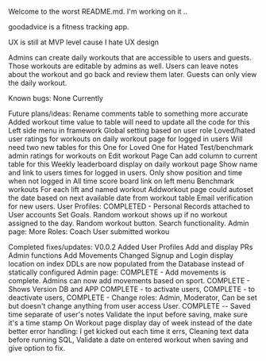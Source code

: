 Welcome to the worst README.md. I'm working on it ..

goodadvice is a fitness tracking app.

UX is still at MVP level cause I hate UX design



Admins can create daily workouts that are accessible to users and guests.
Those workouts are editable by admins as well.
Users can leave notes about the workout and go back and review them later.
Guests can only view the daily workout. 

Known bugs:
None Currently


Future plans/ideas:
Rename comments table to something more accurate
    Added workout time value to table will need to update all the code for this
Left side menu in framework
    Global setting based on user role
Loved/hated user ratings for workouts on daily workout page for logged in users
    Will need two new tables for this
        One for Loved
        One for Hated
Test/benchmark admin ratings for workouts on Edit workout Page
    Can add column to current table for this
Weekly leaderboard display on daily workout page
    Show name and link to users times for logged in users.
    Only show position and time when not logged in
All time score board link on left menu
    Benchmark workouts
    For each lift and named workout
Addworkout page could autoset the date based on next available date from workout table
Email verification for new users.
User Profiles:
    COMPLETED - Personal Records attached to User accounts
    Set Goals.
Random workout shows up if no workout assigned to the day.
Random workout button.
Search functionality.
Admin page:
    More Roles:
        Coach
User submitted workou

Completed fixes/updates:
V0.0.2
Added
User Profiles
Add and display PRs
Admin functions
Add Movements
Changed Signup and Login display location on index
DDLs are now populated from the Database instead of statically configured
Admin page:
    COMPLETE - Add movements is complete. Admins can now add movements based on sport.
    COMPLETE - Shows Version DB and APP
    COMPLETE - to activate users,
    COMPLETE - to deactivate users,
    COMPLETE - Change roles:
            Admin,
            Moderator, Can be set but doesn't change anything from user access
            User.
COMPLETE -- Saved time separate of user's notes
Validate the input before saving, make sure it's a time stamp
On Workout page display day of week instead of the date
better error handling:
I get kicked out each time it errs,
Cleaning text data before running SQL,
Validate a date on entered workout when saving and give option to fix.
